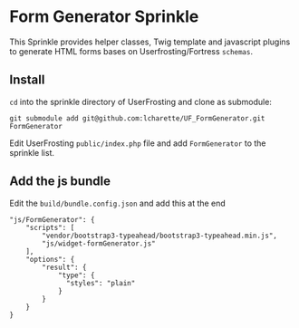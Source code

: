 # Form Generator Sprinkle
This Sprinkle provides helper classes, Twig template and javascript plugins to generate HTML forms bases on Userfrosting/Fortress `schemas`.

## Install
`cd` into the sprinkle directory of UserFrosting and clone as submodule:
```
git submodule add git@github.com:lcharette/UF_FormGenerator.git FormGenerator
```

Edit UserFrosting `public/index.php` file and add `FormGenerator` to the sprinkle list.

## Add the js bundle
Edit the `build/bundle.config.json` and add this at the end
```
"js/FormGenerator": {
    "scripts": [
        "vendor/bootstrap3-typeahead/bootstrap3-typeahead.min.js",
        "js/widget-formGenerator.js"
    ],
    "options": {
        "result": {
            "type": {
              "styles": "plain"
            }
        }
    }
}
```